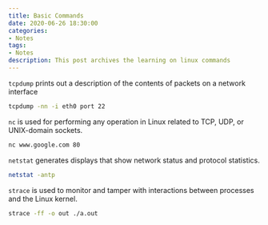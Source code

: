 ```yaml
---
title: Basic Commands
date: 2020-06-26 18:30:00
categories:
- Notes
tags: 
- Notes
description: This post archives the learning on linux commands
---
```


`tcpdump` prints out a description of the contents of packets on a network interface
```bash
tcpdump -nn -i eth0 port 22
```

`nc` is used for performing any operation in Linux related to TCP, UDP, or UNIX-domain sockets.
```bash
nc www.google.com 80
```

`netstat` generates displays that show network status and protocol statistics.
```bash
netstat -antp
```

`strace` is used to monitor and tamper with interactions between processes and the Linux kernel.
```bash
strace -ff -o out ./a.out
```